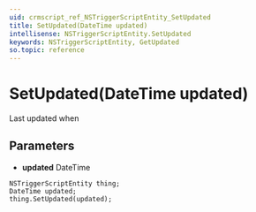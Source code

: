 ```yaml
---
uid: crmscript_ref_NSTriggerScriptEntity_SetUpdated
title: SetUpdated(DateTime updated)
intellisense: NSTriggerScriptEntity.SetUpdated
keywords: NSTriggerScriptEntity, GetUpdated
so.topic: reference
---
```


# SetUpdated(DateTime updated)

Last updated when

## Parameters

* **updated** DateTime

```crmscript
NSTriggerScriptEntity thing;
DateTime updated;
thing.SetUpdated(updated);
```

